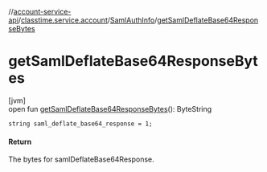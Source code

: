 //[account-service-api](../../../index.md)/[classtime.service.account](../index.md)/[SamlAuthInfo](index.md)/[getSamlDeflateBase64ResponseBytes](get-saml-deflate-base64-response-bytes.md)

# getSamlDeflateBase64ResponseBytes

[jvm]\
open fun [getSamlDeflateBase64ResponseBytes](get-saml-deflate-base64-response-bytes.md)(): ByteString

`string saml_deflate_base64_response = 1;`

#### Return

The bytes for samlDeflateBase64Response.
